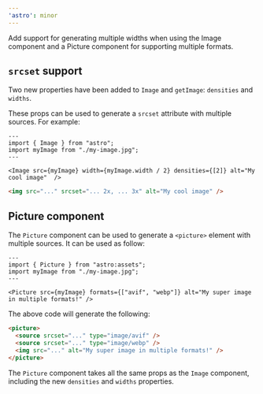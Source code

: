 ```yaml
---
'astro': minor
---
```


Add support for generating multiple widths when using the Image component and a Picture component for supporting multiple formats.

## `srcset` support

Two new properties have been added to `Image` and `getImage`: `densities` and `widths`.

These props can be used to generate a `srcset` attribute with multiple sources. For example:

```astro
---
import { Image } from "astro";
import myImage from "./my-image.jpg";
---

<Image src={myImage} width={myImage.width / 2} densities={[2]} alt="My cool image"  />
```

```html
<img src="..." srcset="... 2x, ... 3x" alt="My cool image" />
```

## Picture component

The `Picture` component can be used to generate a `<picture>` element with multiple sources. It can be used as follow:

```astro
---
import { Picture } from "astro:assets";
import myImage from "./my-image.jpg";
---

<Picture src={myImage} formats={["avif", "webp"]} alt="My super image in multiple formats!" />
```

The above code will generate the following:

```html
<picture>
  <source srcset="..." type="image/avif" />
  <source srcset="..." type="image/webp" />
  <img src="..." alt="My super image in multiple formats!" />
</picture>
```

The `Picture` component takes all the same props as the `Image` component, including the new `densities` and `widths` properties.

